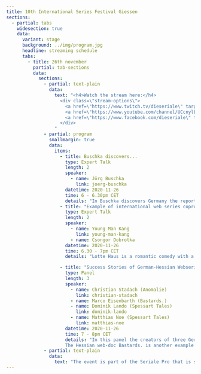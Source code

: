 ```yaml
---
title: 10th International Series Festival Giessen 
sections:
  - partial: tabs
    widesection: true
    data:
      variant: stage
      background: ../img/program.jpg
      headline: streaming schedule
      tabs:
        - title: 26th november
          partial: tab-sections
          data:
            sections:
              - partial: text-plain
                data:
                  text: "<h4>Watch the stream here:</h4>
                    <div class=\"stream-options\">
                      <a href=\"https://www.twitch.tv/dieseriale\" target=\"_blank\"><img src=\"../img/twitchimg.png\"></a> 
                      <a href=\"https://www.youtube.com/channel/UCcnylLeG8dN7MIpMnsBmACA\" target=\"_blank\"><img src=\"../img/youtubeimg.png\"></a> 
                      <a href=\"https://www.facebook.com/dieseriale\" target=\"_blank\"><img src=\"../img/facebookimg.png\"></a> 
                    </div>
                  "
              - partial: program
                smallmargin: true
                data:
                  items:
                    - title: Buschka discovers...
                      type: Expert Talk
                      length: 2
                      speaker:
                        - name: Jörg Buschka
                          link: joerg-buschka
                      datetime: 2020-11-26
                      time: 6 - 6.30pm CET
                      details: "In Buschka discovers Germany the reporter Jörg Buschka  walks through German cities and meets random people and places, gets invited into private homes, to parties, into exciting buildings or institutes. It can always be the person next door who holds the key to a wonderful or interesting story.In this expert talk Jörg Buschka, producer and director of the documentary webseries Buschka discovers Germany reports on this project and his experiences."
                    - title: "Example of international web series coproduction: „Lotte Haus“"
                      type: Expert Talk
                      length: 2
                      speaker:
                        - name: Young Man Kang
                          link: young-man-kang
                        - name: Csongor Dobrotka
                      datetime: 2020-11-26
                      time: 6.30 - 7pm CET
                      details: "Lotte Haus is a romantic comedy with a Soutkorean and German cast. The three protagonists experience a story inspired by Goethe's novel The Sorrows of Young Werther. The main locations and theme of the series are the Lotte World Tower in Seoul and the Lottehaus in Wetzlar and the series reveals the connection between the two buildings. Lotte Haus is the first Geman-Southkorean coproduction in webseries and also an example of branded series. Young Man Kang directed several feature films and web series. All feature films have been released on VOD in Netflix and Amazon and DVD in the US, and have sold in 15 countries. He is a founder and executive director of the Seoul Webfest and Asia Web Awards. Csongor Dobrotka is the founder and director of die Seriale. With his filmproduction company Dobago Film he also produces webseries. With Number of Silence he landed an international success."

                    - title: "Success Stories of German-Hessian Webseries"
                      type: Panel
                      length: 3
                      speaker:
                        - name: Christian Stadach (Anomalie)
                          link: christian-stadach
                        - name: Marco Eisenbarth (Bastards.)
                        - name: Dominik Lando (Spessart Tales)
                          link: dominik-lando
                        - name: Matthias Noe (Spessart Tales)
                          link: matthias-noe
                      datetime: 2020-11-26
                      time: 7 - 8pm CET
                      details: "In this panel the creators of three German-Hessian webseries are invited to sharetheir experiences on the international market.The Hessian digital series Anomalie is currently successful worldwide. The threeproducers of the series report about the existing possibilities for distribution: an up-to-date outlook on the global market. In episodes of about 20 minutes tells Anomalie the story of twenty-year-old Jan (Marc Boutter), whose life is completely turned upside down with the sudden death of his mother. The question arises whether she was his mother at all. First traces in the search for his biological parents lead the young man to Darmstadt. Together with new friends, he discovers an experiment that was hushed up decades ago. <br><br>
                      The Hessian web-doc Bastards. is another example of a Hessian series that wonseveral prizes worldwide. Producer and director of the series, Marco Eisenbarth, who is currently producing its second season, tells his experiences with the worldwide market, as well as he can give an up-to-date insight into the production phase during the Corona pandemic. The Wrestling-Documentary-Series Bastards. follows the German-Iranian Wrestling TagTeam Pretty Bastards consisting of Maggot and Prince Ahura on their way through the international wrestling circuit driven by the dream to one day make a living off of wrestling while simultaneously having to put up with studies and jobs.<br><br>Producer Dominik Lando and director Matthias Noe of Spessart Tales once met at Ein Fall für zwei as assistant director and production manager and have sincethen been a team of director and producer dedicated to the genre film. They will report on their experiences in the Hessian web series industry. Her project Spessart Tales is a web-series of mystery short films that are connected to each other and inspired by Valentin Pfeifer's Spessart Sagen. The first part Vorm Lindig is a coming of age story with a supernatural twist. The second Im Finsteren Tal is a catastrophic drama set underground with a mysterious twist aswell."
              - partial: text-plain
                data:
                  text: "The event is part of the Seriale Pro that is sponsored by the Hessian Ministry of Economics, Energy, Transport and Housing and the City of Giessen Economic Development Agency. Sponsors are Seeka TV and Videmic. The Seriale Festival, in the context of which the Seriale Pro takes place, is supported by HessenFilm und Medien and the city of Gießen."
---
```

